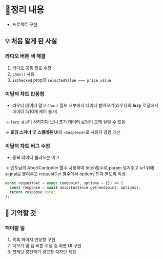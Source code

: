 # 📝정리 내용

- 프로젝트 구현

## 💡 처음 알게 된 사실

### 라디오 버튼 색 해결

1. 라디오 공통 컴포 수정
2. `:has()` 사용
3. `isChecked` prop의 `selectedValue === price.value`

### 이달의 차트 반응형

- 라우터 데이터 말고 `Chart` 컴포 내부에서 데이터 받아오기(라우터의 **lazy** 로딩에서 데이터 5/10개 제어 불가)

→ `lazy 로딩`이 사라지다 보니 초기 데이터 로딩이 오래 걸릴 수 있음

→ **로딩 스피너** 및 **스켈레톤 UI**와 `<Suspense>`로 사용자 경험 개선

### 이달의 차트 버그 수정

- 중복 데이터 불러오는 버그

→ 멘토님의 AbortController 함수 사용하여 fetch함수로 param 넘겨주고 url 뒤에 signal로 붙여주고 requestGet 함수에서 options 인자 받도록 작성

```jsx
const requestGet = async (endpoint, options = {}) => {
  const response = await axiosInstance.get(endpoint, options);
  return response.data;
};
```

## 📌 기억할 것

### 해야할 일

1. 목록 페이지 반응형 구현
2. 더보기 및 탭 버튼 로딩 중 화면 UI 구현
3. 크레딧 충전하기 경고창 디자인 작성